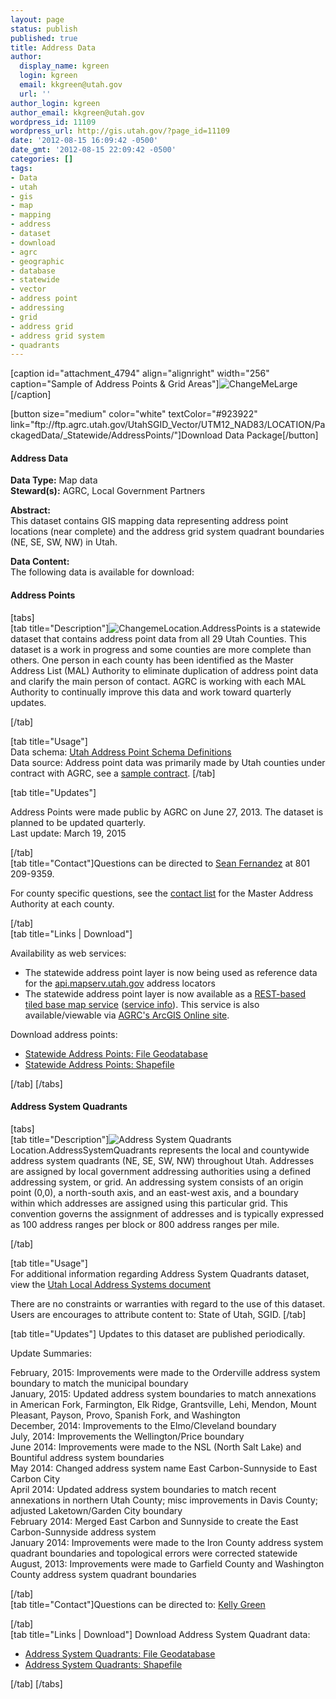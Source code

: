 ```yaml
---
layout: page
status: publish
published: true
title: Address Data
author:
  display_name: kgreen
  login: kgreen
  email: kkgreen@utah.gov
  url: ''
author_login: kgreen
author_email: kkgreen@utah.gov
wordpress_id: 11109
wordpress_url: http://gis.utah.gov/?page_id=11109
date: '2012-08-15 16:09:42 -0500'
date_gmt: '2012-08-15 22:09:42 -0500'
categories: []
tags:
- Data
- utah
- gis
- map
- mapping
- address
- dataset
- download
- agrc
- geographic
- database
- statewide
- vector
- address point
- addressing
- grid
- address grid
- address grid system
- quadrants
---
```

<p>[caption id="attachment_4794" align="alignright" width="256" caption="Sample of Address Points & Grid Areas"]<img class="size-full wp-image-4794" src="http://gis.utah.gov/wp-content/uploads/AddSys_AddPoints1.png" alt="ChangeMeLarge" />[/caption]</p>
<p>[button size="medium" color="white" textColor="#923922" link="ftp://ftp.agrc.utah.gov/UtahSGID_Vector/UTM12_NAD83/LOCATION/PackagedData/_Statewide/AddressPoints/"]Download Data Package[/button]</p>
<h4><strong>Address Data</strong></h4>
<p><strong>Data Type:</strong> Map data<br />
<strong>Steward(s):</strong> AGRC, Local Government Partners</p>
<p><strong>Abstract:</strong><br />
This dataset contains GIS mapping data representing address point locations (near complete) and the address grid system quadrant boundaries (NE, SE, SW, NW) in Utah.</p>
<p><strong>Data Content:</strong><br />
The following data is available for download:</p>
<h4 class="product">Address Points</h4>
<p>[tabs]<br />
[tab title="Description"]<img class="productImage-Thumb" src="http://gis.utah.gov/wp-content/uploads/AddPts_Small.png" alt="Changeme" />Location.AddressPoints is a statewide dataset that contains address point data from all 29 Utah Counties. This dataset is a work in progress and some counties are more complete than others. One person in each county has been identified as the Master Address List (MAL) Authority to eliminate duplication of address point data and clarify the main person of contact. AGRC is working with each MAL Authority to continually improve this data and work toward quarterly updates.</p>
<div class="clear"></div>
<p>[/tab]</p>
<p>[tab title="Usage"]<br />
Data schema: <a href="https://docs.google.com/document/d/1eTgknNbA0UNXnyMDR5q9gFAm0-XtNYQpLLYPSZtCLTU/edit?usp=sharing">Utah Address Point Schema Definitions</a><br />
Data source: Address point data was primarily made by Utah counties under contract with AGRC, see a <a href="https://docs.google.com/a/utah.gov/file/d/0BxZfA5vHEKqzck1OVnhsYUtTMkk/edit">sample contract</a>. [/tab]</p>
<p>[tab title="Updates"] </p>
<p>Address Points were made public by AGRC on June 27, 2013. The dataset is planned to be updated quarterly.<br />
Last update: March 19, 2015</p>
<p>[/tab]<br />
[tab title="Contact"]Questions can be directed to <a href="mailto:%20sfernandez@utah.gov">Sean Fernandez</a> at 801 209-9359.</p>
<p>For county specific questions, see the <a href="https://docs.google.com/spreadsheet/ccc?key=0AkScYXX9W5INdFFRVHZkcWFYczd5MXhZYS1WTVN1elE&usp=sharing">contact list</a> for the Master Address Authority at each county.</p>
<p>[/tab]<br />
[tab title="Links | Download"]</p>
<p>Availability as web services:</p>
<ul>
<li>The statewide address point layer is now being used as reference data for the <a href="http://gis.utah.gov/utah-statewide-address-geocoding-web-service-upgrade/">api.mapserv.utah.gov</a> address locators</li>
<li>The statewide address point layer is now available as a <a href="http://mapserv.utah.gov/arcgis/rest/services/BaseMaps/AddressPoints/MapServer?f=jsapi">REST-based tiled base map service</a> (<a href="http://mapserv.utah.gov/arcgis/rest/services/BaseMaps/AddressPoints/MapServer">service info</a>). This service is also available/viewable via <a href="http://utah.maps.arcgis.com/home/item.html?id=d4acf665139c471ab72fe53fd7f31e7b">AGRC's ArcGIS Online site</a>.
</ul>
<p>Download address points:</p>
<ul>
<li><a href="ftp://ftp.agrc.utah.gov/UtahSGID_Vector/UTM12_NAD83/LOCATION/UnpackagedData/AddressPoints/_Statewide/AddressPoints_gdb.zip">Statewide Address Points: File Geodatabase</a></li>
<li><a href="ftp://ftp.agrc.utah.gov/UtahSGID_Vector/UTM12_NAD83/LOCATION/UnpackagedData/AddressPoints/_Statewide/AddressPoints_shp.zip">Statewide Address Points: Shapefile</a></li>
</ul>
<p>[/tab] [/tabs]</p>
<h4 class="product">Address System Quadrants</h4>
<p>[tabs]<br />
[tab title="Description"]<img class="productImage-Thumb" src="http://gis.utah.gov/wp-content/uploads/AddSysQuads2.png" alt="Address System Quadrants" />Location.AddressSystemQuadrants represents the local and countywide address system quadrants (NE, SE, SW, NW) throughout Utah. Addresses are assigned by local government addressing authorities using a defined addressing system, or grid. An addressing system consists of an origin point (0,0), a north-south axis, and an east-west axis, and a boundary within which addresses are assigned using this particular grid. This convention governs the assignment of addresses and is typically expressed as 100 address ranges per block or 800 address ranges per mile.</p>
<div class="clear"></div>
<p>[/tab]</p>
<p>[tab title="Usage"]<br />
For additional information regarding Address System Quadrants dataset, view the <a href="https://docs.google.com/document/d/1bMoBR_CZMjdIkZvOWFg0LI6-UokgqkUPSE-Ezp-ovas/edit">Utah Local Address Systems document</a></p>
<p>There are no constraints or warranties with regard to the use of this dataset. Users are encourages to attribute content to: State of Utah, SGID. [/tab]</p>
<p>[tab title="Updates"] Updates to this dataset are published periodically.</p>
<p>Update Summaries:</p>
<p>February, 2015: Improvements were made to the Orderville address system boundary to match the municipal boundary<br />
January, 2015: Updated address system boundaries to match annexations in American Fork, Farmington, Elk Ridge, Grantsville, Lehi, Mendon, Mount Pleasant, Payson, Provo, Spanish Fork, and Washington<br />
December, 2014: Improvements to the Elmo/Cleveland boundary<br />
July, 2014: Improvements the Wellington/Price boundary<br />
June 2014: Improvements were made to the NSL (North Salt Lake) and Bountiful address system boundaries<br />
May 2014: Changed address system name East Carbon-Sunnyside to East Carbon City<br />
April 2014: Updated address system boundaries to match recent annexations in northern Utah County; misc improvements in Davis County; adjusted Laketown/Garden City boundary<br />
February 2014: Merged East Carbon and Sunnyside to create the East Carbon-Sunnyside address system<br />
January 2014: Improvements were made to the Iron County address system quadrant boundaries and topological errors were corrected statewide<br />
August, 2013: Improvements were made to Garfield County and Washington County address system quadrant boundaries</p>
<p>[/tab]<br />
[tab title="Contact"]Questions can be directed to: <a href="mailto:%20kkgreen@utah.gov">Kelly Green</a></p>
<p>[/tab]<br />
[tab title="Links | Download"] Download Address System Quadrant data:</p>
<ul>
<li><a href="ftp://ftp.agrc.utah.gov/UtahSGID_Vector/UTM12_NAD83/ADDRESS/UnpackagedData/AddressSystemQuadrants/_Statewide/AddressSystemQuadrants_gdb.zip">Address System Quadrants: File Geodatabase</a></li>
<li><a href="ftp://ftp.agrc.utah.gov/UtahSGID_Vector/UTM12_NAD83/ADDRESS/UnpackagedData/AddressSystemQuadrants/_Statewide/AddressSystemQuadrants_shp.zip">Address System Quadrants: Shapefile</a></li>
</ul>
<p>[/tab] [/tabs]</p>
